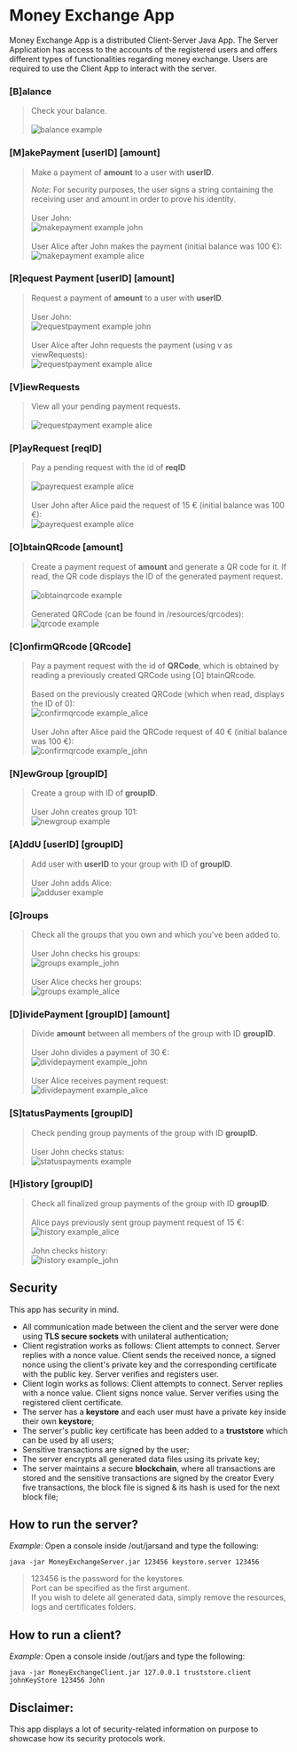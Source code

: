 # Money Exchange App

Money Exchange App is a distributed Client-Server Java App.
The Server Application has access to the accounts of the registered users and offers different types of functionalities
regarding money exchange. Users are required to use the Client App to interact with the server.

### [B]alance

> Check your balance. <br /><br/>
> ![balance example](./images/balance.png)

### [M]akePayment [userID] [amount]

> Make a payment of **amount** to a user with **userID**.
>
> *Note*: For security purposes, the user signs a string containing the receiving user and amount in order to prove his
> identity.<br /><br />
> User John:<br/>
![makepayment example john](./images/john_makepayment.png)<br/><br />
> User Alice after John makes the payment (initial balance was 100 €):<br/>
![makepayment example alice](./images/alice_makepayment.png)

### [R]equest Payment [userID] [amount]

> Request a payment of **amount** to a user with **userID**.<br /><br/>
> User John:<br/>
![requestpayment example john](./images/john_requestpayment.png)<br/><br/>
> User Alice after John requests the payment (using v as viewRequests):<br/>
![requestpayment example alice](./images/alice_requestpayment.png)

### [V]iewRequests

> View all your pending payment requests. <br /> <br />
![requestpayment example alice](./images/alice_requestpayment.png)

### [P]ayRequest [reqID]

> Pay a pending request with the id of **reqID**<br /><br />
![payrequest example alice](./images/alice_payrequest.png)<br /><br />
> User John after Alice paid the request of 15 € (initial balance was 100 €):<br />
![payrequest example alice](./images/john_payrequest.png)

### [O]btainQRcode [amount]

> Create a payment request of **amount** and generate a QR code for it. If read, the QR code displays the ID of the
> generated payment request.<br /><br />
![obtainqrcode example](./images/obtainqrcode.png)<br /><br />
> Generated QRCode (can be found in /resources/qrcodes):<br />
![qrcode example](./images/qrcode.png)

### [C]onfirmQRcode [QRcode]

> Pay a payment request with the id of **QRCode**, which is obtained by reading a previously created QRCode using [O]
> btainQRcode. <br /><br />
> Based on the previously created QRCode (which when read, displays the ID of 0):<br/>
![confirmqrcode example_alice](./images/confirmqrcode_alice.png)<br /><br />
> User John after Alice paid the QRCode request of 40 € (initial balance was 100 €):<br />
![confirmqrcode example_john](./images/confirmqrcode_john.png)

### [N]ewGroup [groupID]

> Create a group with ID of **groupID**.<br /><br />
> User John creates group 101:<br/>
![newgroup example](./images/newgroup.png)

### [A]ddU [userID] [groupID]

> Add user with **userID** to your group with ID of **groupID**.<br /><br />
> User John adds Alice:<br/>
![adduser example](./images/adduser.png)

### [G]roups

> Check all the groups that you own and which you've been added to.<br /><br />
> User John checks his groups:<br/>
> ![groups example_john](./images/groups_john.png)<br /><br />
> User Alice checks her groups:<br/>
> ![groups example_alice](./images/groups_alice.png)

### [D]ividePayment [groupID] [amount]

> Divide **amount** between all members of the group with ID **groupID**.<br /><br />
> User John divides a payment of 30 €:<br />
> ![dividepayment example_john](./images/dividepayment_john.png)<br /><br />
> User Alice receives payment request:<br />
> ![dividepayment example_alice](./images/dividepayment_alice.png)

### [S]tatusPayments [groupID]

> Check pending group payments of the group with ID **groupID**.<br /><br />
> User John checks status:<br/>
> ![statuspayments example](./images/statuspayments.png)

### [H]istory [groupID]

> Check all finalized group payments of the group with ID **groupID**.<br /><br />
> Alice pays previously sent group payment request of 15 €:<br/>
> ![history example_alice](./images/history_alice.png)<br /><br />
> John checks history:<br/>
> ![history example_john](./images/history_john.png)

## Security

This app has security in mind.

- All communication made between the client and the server were done using **TLS secure sockets** with unilateral
  authentication;
- Client registration works as follows: Client attempts to connect. Server replies with a nonce value. Client sends the
  received nonce, a signed nonce using the client's private key and the corresponding certificate with the public key.
  Server verifies and registers user.
- Client login works as follows: Client attempts to connect. Server replies with a nonce value. Client signs nonce
  value. Server verifies using the registered client certificate.
- The server has a **keystore** and each user must have a private key inside their own **keystore**;
- The server's public key certificate has been added to a **truststore** which can be used by all users;
- Sensitive transactions are signed by the user;
- The server encrypts all generated data files using its private key;
- The server maintains a secure **blockchain**, where all transactions are stored and the sensitive transactions are
  signed by the creator Every five transactions, the block file is signed & its hash is used for the next block file;

## How to run the server?

*Example*: Open a console inside /out/jarsand and type the following:

```java -jar MoneyExchangeServer.jar 123456 keystore.server 123456```

> 123456 is the password for the keystores.<br/>
> Port can be specified as the first argument.<br/>
> If you wish to delete all generated data, simply remove the resources, logs and certificates folders.

## How to run a client?

*Example*: Open a console inside /out/jars and type the following:

```java -jar MoneyExchangeClient.jar 127.0.0.1 truststore.client johnKeyStore 123456 John```

## Disclaimer:

This app displays a lot of security-related information on purpose to showcase how its security protocols work.